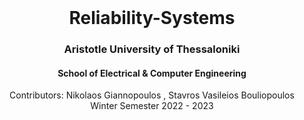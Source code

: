<br />
<div align="center">
  <h1 align="center"> Reliability-Systems</h1>
  <h3 align="center">Aristotle University of Thessaloniki</h3>
  <h4 align="center">School of Electrical & Computer Engineering</h4>
  <p align="center">
    Contributors: Nikolaos Giannopoulos , Stavros Vasileios Bouliopoulos
    <br />
    Winter Semester 2022 - 2023
    <br />
    <br />
  </p>
</div>
<br />
